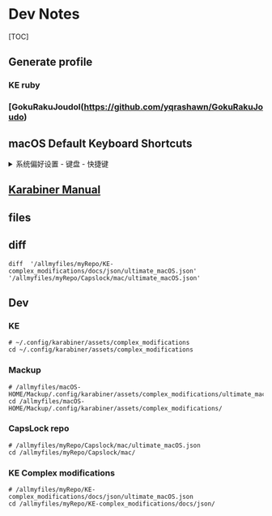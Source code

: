 # Dev Notes

[TOC]

## Generate profile

### KE ruby

### [GokuRakuJoudol(https://github.com/yqrashawn/GokuRakuJoudo)

## macOS Default Keyboard Shortcuts

<details>
<summary>系统偏好设置 - 键盘 - 快捷键</summary>

| 分类           | 快捷键 | 作用 | 备注 |
| -------------- | ------: | ---- | ---- |
| 启动台与程序坞  |    <kbd>⌥</kbd> <kbd>⌘</kbd> <kbd>D</kbd>     |   打开或关闭隐藏程序坞   |      |
| 启动台与程序坞  |                         无                    |    显示启动台           |      |
| 显示器         |    <kbd>F14</kbd>    |   降低显示器亮度   |      |
| 显示器         |    <kbd>F15</kbd>    |   提高显示器亮度   |      |
| 调度中心       |   <kbd>⌃</kbd> <kbd>↑</kbd>    |   调度中心   |      |
| 调度中心       |               无               |  显示通知中心 |      |
| 调度中心       |               无               |  打开/关闭勿扰模式    |      |
| 调度中心       |   <kbd>⌃</kbd> <kbd>↓</kbd>    |   应用程序窗口   |      |
| 调度中心       |   <kbd>F11</kbd>               |   显示桌面    |      |
| 调度中心       |   <kbd>F12</kbd>               |   显示仪表盘  |      |
| 调度中心       |   <kbd>⌃</kbd> <kbd>←</kbd>    |   向左移动一个空间   |      |
| 调度中心       |   <kbd>⌃</kbd> <kbd>→</kbd>    |   向右移动一个空间   |      |
| 调度中心       |   <kbd>⌃</kbd> <kbd>1</kbd>    |   切换到桌面1   |      |
| 调度中心       |   <kbd>⌃</kbd> <kbd>2</kbd>    |   切换到桌面2   |      |
| 调度中心       |   <kbd>⌃</kbd> <kbd>3</kbd>    |   切换到桌面3   |      |
| 键盘           |   <kbd>⌃</kbd> <kbd>F1</kbd>     |   打开或关闭键盘访问   ||
| 键盘           |   <kbd>⌃</kbd> <kbd>F2</kbd>     |   将焦点移动到菜单栏   ||
| 键盘           |   <kbd>⌃</kbd> <kbd>F3</kbd>     |   将焦点移动到程序坞   ||
| 键盘           |   <kbd>⌃</kbd> <kbd>F4</kbd>     |   将焦点移动到活跃窗口或新窗口   ||
| 键盘           |   <kbd>⌃</kbd> <kbd>F5</kbd>     |   将焦点移动到窗口工具栏        ||
| 键盘           |   <kbd>⌃</kbd> <kbd>F6</kbd>     |   将焦点移动到浮动窗口。        ||
| 键盘           |   <kbd>⌃</kbd> <kbd>F7</kbd>    |   更换 Tab 键移动焦点的方式     ||
| 键盘           |   <kbd>⌃</kbd> <kbd>F8</kbd>     |   将焦点移动到状态菜单   ||
| 键盘           |   <kbd>⌘</kbd> <kbd>`</kbd>     |   将焦点移动到新窗口   ||
| 键盘           |   <kbd>⌥</kbd> <kbd>⌘</kbd> <kbd>`</kbd>     |   将焦点移动到窗口抽屉  ||
| 键盘           |   <kbd>⌃</kbd> <kbd>⇧</kbd> <kbd>Space</kbd>     |   显示/隐藏手写输入    ||
| 输入法       |   <kbd>⌃</kbd> <kbd>Space</kbd>     |   选择上一个输入法    ||
| 输入法       |   <kbd>⌃</kbd> <kbd>⌥</kbd> <kbd>Space</kbd>     |   选择下一个输入法    ||
| 屏幕快照       |    <kbd>⇧</kbd><kbd>⌘</kbd> <kbd>3</kbd>    |  将屏幕图片存储为文件            |      |
| 屏幕快照       |    <kbd>⌃</kbd><kbd>⇧</kbd><kbd>⌘</kbd> <kbd>3</kbd>    |  将屏幕图片拷贝到**剪贴板****  |      |
| 屏幕快照       |    <kbd>⇧</kbd><kbd>⌘</kbd> <kbd>4</kbd>    | 将所选区域的图片存储为文件 |      |
| 屏幕快照       |    <kbd>⌃</kbd><kbd>⇧</kbd><kbd>⌘</kbd> <kbd>4</kbd>    | 将所选区域的图片拷贝到**剪贴板** |      |
| 屏幕快照       |   <kbd>⇧</kbd><kbd>⌘</kbd> <kbd>5</kbd>    |  屏幕快照和录制选项  |      |
| 屏幕快照       |   <kbd>⇧</kbd><kbd>⌘</kbd> <kbd>6</kbd>    | 将触控栏到图片存储为文件 |      |
| 屏幕快照       |    <kbd>⌃</kbd><kbd>⇧</kbd><kbd>⌘</kbd> <kbd>6</kbd>    | 将触控栏到图片拷贝到剪贴板 |      |
| 服务       | <kbd>⇧</kbd> <kbd>⌘</kbd> <kbd>X</kbd> | **迅雷**下载 |      |
| 服务       |   <kbd>⌃</kbd>  <kbd>⌥</kbd> <kbd>⌘</kbd> <kbd>X</kbd>    | 添加选定的文件到 **Yoink** |      |
| 服务       |        | 发送到 **keka** |      |
| 服务       |        | 使用 **keka** 解压 |      |
| 服务       |        | 使用 **keka** 压缩 |      |
| 服务       |        | **eZip** 创建压缩文档 |      |
| 服务       |        | **eZip** 解压缩 |      |
| 服务       |        | Scan with **Avira** |      |
|服务       | <kbd>⇧</kbd><kbd>⌘</kbd><kbd>F</kbd> | 聚焦搜索 |      |
| 服务       | <kbd>⇧</kbd><kbd>⌘</kbd><kbd>L</kbd> | **Bing**搜索 |      |
| 服务       |        |      |      |
| 服务       |        |      |      |
| 服务       |        |      |      |
| 服务       |        |      |      |
| 服务       |        |      |      |
| 服务       |        |      |      |
| 服务       |        |      |      |
| 服务       |        |      |      |
| 服务       |        |      |      |
| 服务       |        |      |      |
| 服务       |        |      |      |
| 服务       |        |      |      |
| 服务       |        |      |      |
| 聚焦    | <kbd>⌘</kbd> <kbd>Space</kbd> | 显示聚焦搜索 |      |
| 聚焦       | <kbd>⌥</kbd><kbd>⌘</kbd> <kbd>Space</kbd> | 显示访达搜索窗口 |      |
| 辅助功能       |        |      |      |
| 辅助功能       |        |      |      |
| 辅助功能       |        |      |      |
| 辅助功能       |        |      |      |
| 辅助功能       |        |      |      |
| 辅助功能       |        |      |      |
| 辅助功能       |        |      |      |
| 辅助功能       |        |      |      |
| 辅助功能       |        |      |      |
| 辅助功能       |        |      |      |
| 辅助功能       |        |      |      |
| 辅助功能       |        |      |      |
| 辅助功能       |        |      |      |
| 辅助功能       |        |      |      |
| 应用快捷键       | <kbd>⇧</kbd> <kbd>⌘</kbd> <kbd>/</kbd> | 显示帮助菜单 | 所有应用程序 |
| 应用快捷键       |        |      |      |
| 功能键      |        |      |      |
| 功能键      |        |      |      |

</details>



## [Karabiner Manual](https://pqrs.org/osx/karabiner/document.html)



## files

## diff


```shell
diff  '/allmyfiles/myRepo/KE-complex_modifications/docs/json/ultimate_macOS.json' '/allmyfiles/myRepo/Capslock/mac/ultimate_macOS.json'
```

## Dev

### KE

```shell
# ~/.config/karabiner/assets/complex_modifications
cd ~/.config/karabiner/assets/complex_modifications
```

### Mackup

```shell
# /allmyfiles/macOS-HOME/Mackup/.config/karabiner/assets/complex_modifications/ultimate_macOS.json
cd /allmyfiles/macOS-HOME/Mackup/.config/karabiner/assets/complex_modifications/
```

### CapsLock repo


```shell
# /allmyfiles/myRepo/Capslock/mac/ultimate_macOS.json
cd /allmyfiles/myRepo/Capslock/mac/
```

### KE Complex modifications

```shell
# /allmyfiles/myRepo/KE-complex_modifications/docs/json/ultimate_macOS.json
cd /allmyfiles/myRepo/KE-complex_modifications/docs/json/
```



